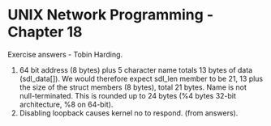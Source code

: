 UNIX Network Programming - Chapter 18
======================================
Exercise answers - Tobin Harding.

1. 64 bit address (8 bytes) plus 5 character name totals 13 bytes of data
   (sdl_data[]). We would therefore expect sdl_len member to be 21, 13 plus the size
   of the struct members (8 bytes), total 21 bytes. Name is not
   null-terminated. This is rounded up to 24 bytes (%4 bytes 32-bit
   architecture, %8 on 64-bit). 
2. Disabling loopback causes kernel no to respond. (from answers).
